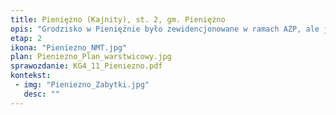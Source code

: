 ```yaml
---
title: Pieniężno (Kajnity), st. 2, gm. Pieniężno
opis: "Grodzisko w Pieniężnie było zewidencjonowane w ramach AZP, ale jego lokalizacja wskazana była w innym miejscu. Znane było badaczom niemieckim od początku XIX wieku. Prawdopodobnie był to umocniony dworek rycerski, który został zniszczony podczas prac związanych z budową leśniczówki."
etap: 2
ikona: "Pieniezno_NMT.jpg"
plan: Pieniezno_Plan_warstwicowy.jpg
sprawozdanie: KG4_11_Pieniezno.pdf
kontekst:
 - img: "Pieniezno_Zabytki.jpg"
   desc: ""
---
```

